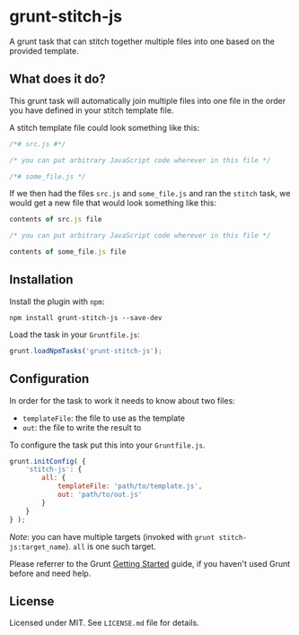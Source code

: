 # grunt-stitch-js

A grunt task that can stitch together multiple files into one based on the provided template.

## What does it do?
This grunt task will automatically join multiple files into one file in the order you have defined in your stitch template file.

A stitch template file could look something like this:

```javascript
/*# src.js #*/

/* you can put arbitrary JavaScript code wherever in this file */

/*# some_file.js */
```

If we then had the files `src.js` and `some_file.js` and ran the `stitch` task, we would get a new file that would look something like this:

```javascript
contents of src.js file

/* you can put arbitrary JavaScript code wherever in this file */

contents of some_file.js file
```

## Installation
Install the plugin with `npm`:

```shell
npm install grunt-stitch-js --save-dev
```
Load the task in your `Gruntfile.js`:

```javascript
grunt.loadNpmTasks('grunt-stitch-js');
```

## Configuration
In  order for the task to work it needs to know about two files:
- `templateFile`: the file to use as the template
- `out`: the file to write the result to

To configure the task put this into your `Gruntfile.js`.

```javascript
grunt.initConfig( {
	'stitch-js': {
		all: {
			templateFile: 'path/to/template.js',
			out: 'path/to/out.js'
		}
	}
} );
```

_Note_: you can have multiple targets (invoked with `grunt stitch-js:target_name`). `all` is one such target.

Please referrer to the Grunt [Getting Started](http://gruntjs.com/getting-started) guide, if you haven't used Grunt before and need help.


## License
Licensed under MIT. See `LICENSE.md` file for details.